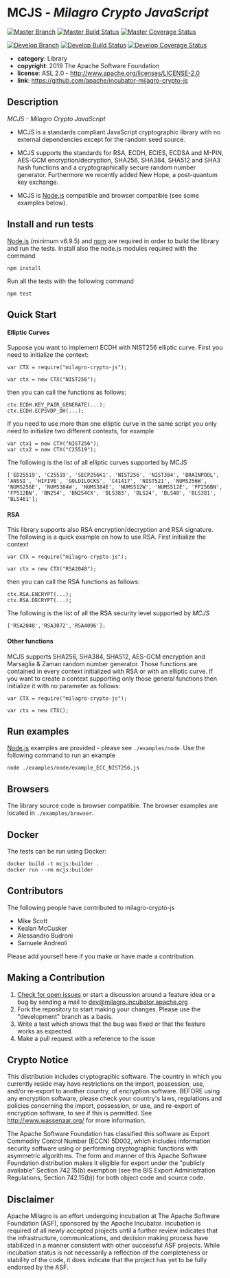 <!--
    Licensed to the Apache Software Foundation (ASF) under one
    or more contributor license agreements.  See the NOTICE file
    distributed with this work for additional information
    regarding copyright ownership.  The ASF licenses this file
    to you under the Apache License, Version 2.0 (the
    "License"); you may not use this file except in compliance
    with the License.  You may obtain a copy of the License at

    http://www.apache.org/licenses/LICENSE-2.0

    Unless required by applicable law or agreed to in writing,
    software distributed under the License is distributed on an
    "AS IS" BASIS, WITHOUT WARRANTIES OR CONDITIONS OF ANY
    KIND, either express or implied.  See the License for the
    specific language governing permissions and limitations
    under the License.
-->

# MCJS - *Milagro Crypto JavaScript*

[![Master Branch](https://img.shields.io/badge/-master:-gray.svg)](https://github.com/apache/incubator-milagro-crypto-js/tree/master)
[![Master Build Status](https://secure.travis-ci.org/apache/incubator-milagro-crypto-js.png?branch=master)](https://travis-ci.org/apache/incubator-milagro-crypto-js?branch=master)
[![Master Coverage Status](https://coveralls.io/repos/github/apache/incubator-milagro-crypto-js/badge.svg?branch=master)](https://coveralls.io/github/apache/incubator-milagro-crypto-js?branch=master)

[![Develop Branch](https://img.shields.io/badge/-develop:-gray.svg)](https://github.com/apache/incubator-milagro-crypto-js/tree/develop)
[![Develop Build Status](https://secure.travis-ci.org/apache/incubator-milagro-crypto-js.png?branch=develop)](https://travis-ci.org/apache/incubator-milagro-crypto-js?branch=develop)
[![Develop Coverage Status](https://coveralls.io/repos/github/apache/incubator-milagro-crypto-js/badge.svg?branch=develop)](https://coveralls.io/github/apache/incubator-milagro-crypto-js?branch=develop)


* **category**:    Library
* **copyright**:   2019 The Apache Software Foundation
* **license**:     ASL 2.0 - http://www.apache.org/licenses/LICENSE-2.0
* **link**:        https://github.com/apache/incubator-milagro-crypto-js

## Description

*MCJS - Milagro Crypto JavaScript*

* MCJS is a standards compliant JavaScript cryptographic library with no
external dependencies except for the random seed source.

* MCJS supports the standards for RSA, ECDH, ECIES, ECDSA and M-PIN, AES-GCM
encryption/decryption, SHA256, SHA384, SHA512 and SHA3 hash functions and a
cryptographically secure random number generator. Furthermore we recently
added New Hope, a post-quantum key exchange.

* MCJS is [Node.js](https://nodejs.org/en/) compatible and browser compatible
(see some examples below).

## Install and run  tests

[Node.js](https://nodejs.org/en/) (minimum v6.9.5) and
[npm](https://www.npmjs.com/) are required in order to build the library and
run the tests. Install also the node.js modules required with the command

```
npm install
```

Run all the tests with the following command

```
npm test
```

## Quick Start

#### Elliptic Curves

Suppose you want to implement ECDH with NIST256 elliptic curve. First you need
to initialize the context:

```
var CTX = require("milagro-crypto-js");

var ctx = new CTX("NIST256");
```

then you can call the functions as follows:

```
ctx.ECDH.KEY_PAIR_GENERATE(...);
ctx.ECDH.ECPSVDP_DH(...);
```

If you need to use more than one elliptic curve in the same script you only
need to initialize two different contexts, for example

```
var ctx1 = new CTX("NIST256");
var ctx2 = new CTX("C25519");
```

The following is the list of all elliptic curves supported by MCJS

```
['ED25519', 'C25519', 'SECP256K1', 'NIST256', 'NIST384', 'BRAINPOOL', 'ANSSI', 'HIFIVE', 'GOLDILOCKS', 'C41417', 'NIST521', 'NUMS256W', 'NUMS256E', 'NUMS384W', 'NUMS384E', 'NUMS512W', 'NUMS512E', 'FP256BN', 'FP512BN', 'BN254', 'BN254CX', 'BLS383', 'BLS24', 'BLS48', 'BLS381', 'BLS461'];
```

#### RSA

This library supports also RSA encryption/decryption and RSA signature. The following is a quick example on how to use RSA. First initialize the context

```
var CTX = require("milagro-crypto-js");

var ctx = new CTX("RSA2048");
```
then you can call the RSA functions as follows:

```
ctx.RSA.ENCRYPT(...);
ctx.RSA.DECRYPT(...);
```

The following is the list of all the RSA security level supported by *MCJS*

```
['RSA2048','RSA3072','RSA4096'];
```

#### Other functions

MCJS supports SHA256, SHA384, SHA512, AES-GCM encryption and Marsaglia & Zaman
random number generator. Those functions are contained in every context initialized
with RSA or with an elliptic curve. If you want to create a context supporting only
those general functions then initialize it with no parameter as follows:

```
var CTX = require("milagro-crypto-js");

var ctx = new CTX();
```

## Run examples

[Node.js](https://nodejs.org/en/) examples are provided - please see
`./examples/node`. Use the following command to run an example

```
node ./examples/node/example_ECC_NIST256.js
```

## Browsers

The library source code is browser compatible. The browser examples are located
in `./examples/browser`.

## Docker

The tests can be run using Docker:

```
docker build -t mcjs:builder .
docker run --rm mcjs:builder 
```

## Contributors 

The following people have contributed to milagro-crypto-js

- Mike Scott
- Kealan McCusker
- Alessandro Budroni
- Samuele Andreoli

Please add yourself here if you make or have made a contribution.

## Making a Contribution

1.  [Check for open issues](https://github.com/apache/incubator-milagro-crypto-js/issues)
    or start a discussion around a feature idea or a bug by sending a mail to
    dev@milagro.incubator.apache.org
2.  Fork the repository to start making your changes. Please use the "development" branch
    as a basis.
3.  Write a test which shows that the bug was fixed or that the feature works as expected.
4.  Make a pull request with a reference to the issue

## Crypto Notice

This distribution includes cryptographic software. The country in which you
currently reside may have restrictions on the import, possession, use, and/or
re-export to another country, of encryption software. BEFORE using any
encryption software, please check your country's laws, regulations and
policies concerning the import, possession, or use, and re-export of encryption
software, to see if this is permitted. See <http://www.wassenaar.org/> for
more information.

The Apache Software Foundation has classified this software as Export Commodity
Control Number (ECCN) 5D002, which includes information security software using
or performing cryptographic functions with asymmetric algorithms. The form and
manner of this Apache Software Foundation distribution makes it eligible for
export under the "publicly available" Section 742.15(b) exemption (see the BIS
Export Administration Regulations, Section 742.15(b)) for both object code and
source code.

## Disclaimer

Apache Milagro is an effort undergoing incubation at The Apache Software Foundation (ASF), sponsored by the Apache Incubator. Incubation is required of all newly accepted projects until a further review indicates that the infrastructure, communications, and decision making process have stabilized in a manner consistent with other successful ASF projects. While incubation status is not necessarily a reflection of the completeness or stability of the code, it does indicate that the project has yet to be fully endorsed by the ASF.
